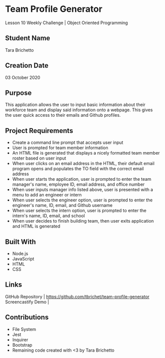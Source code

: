 # Team Profile Generator
Lesson 10 Weekly Challenge | Object Oriented Programming
## Student Name
Tara Brichetto
## Creation Date
03 October 2020
## Purpose
This application allows the user to input basic information about their workforce team and display said information onto a webpage. This gives the user quick access to their emails and Github profiles.

## Project Requirements
* Create a command line prompt that accepts user input <br>
* User is prompted for team member information <br>
* An HTML file is generated that displays a nicely formatted team member roster based on user input <br>
* When user clicks on an email address in the HTML, their default email program opens and populates the TO field with the correct email address <br>
* When user starts the application, user is prompted to enter the team manager's name, employee ID, email address, and office number <br>
* When user inputs manager info listed above, user is presented with a menu to add an engineer or intern <br>
* When user selects the engineer option, user is prompted to enter the engineer's name, ID, email, and Github username <br>
* When user selects the intern option, user is prompted to enter the intern's name, ID, email, and school <br>
* When user decides to finish building team, then user exits application and HTML is generated <br>

## Built With
* Node.js<br>
* JavaScript <br>
* HTML <br>
* CSS <br>

## Links
GitHub Repository | https://github.com/tbrichet/team-profile-generator <br>
Screencastify Demo |

## Contributions
* File System <br>
* Jest <br>
* Inquirer <br>
* Bootstrap <br>
* Remaining code created with <3 by Tara Brichetto